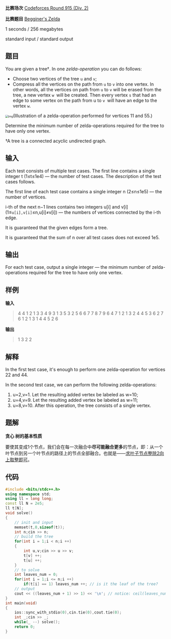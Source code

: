 **比赛场次** [Codeforces Round 915 (Div. 2)](https://codeforces.com/contest/1905)

**比赛题目** [Begginer's Zelda](https://codeforces.com/contest/1905/problem/B)

<!--more-->

1 seconds / 256 megabytes

standard input / standard output

## 题目

You are given a tree†. In one *zelda-operation* you can do follows:

- Choose two vertices of the tree `u` and `v`;
- Compress all the vertices on the path from `u` to `v` into one vertex. In other words, all the vertices on path from `u` to `v` will be erased from the tree, a new vertex `w `will be created. Then every vertex `s` that had an edge to some vertex on the path from u to `v `will have an edge to the vertex `w`.

<img src="https://espresso.codeforces.com/17652d819e3f2befc596f790b49c7268c923236b.png" alt="img" style="zoom:60%;" />(Illustration of a zelda-operation performed for vertices 11 and 55.)

Determine the minimum number of zelda-operations required for the tree to have only one vertex.

†A tree is a connected acyclic undirected graph.

## 输入

Each test consists of multiple test cases. The first line contains a single integer t (1≤t≤1e4) — the number of test cases. The description of the test cases follows.

The first line of each test case contains a single integer n (2≤n≤1e5) — the number of vertices.

i-th of the next n−1 lines contains two integers u[i] and v[i] (1≤`u[i],v[i]`≤n,u[i]≠v[i]) — the numbers of vertices connected by the i-th edge.

It is guaranteed that the given edges form a tree.

It is guaranteed that the sum of n over all test cases does not exceed 1e5.

## 输出

For each test case, output a single integer — the minimum number of zelda-operations required for the tree to have only one vertex.

## 样例

**输入**

> 4
> 4
> 1 2
> 1 3
> 3 4
> 9
> 3 1
> 3 5
> 3 2
> 5 6
> 6 7
> 7 8
> 7 9
> 6 4
> 7
> 1 2
> 1 3
> 2 4
> 4 5
> 3 6
> 2 7
> 6
> 1 2
> 1 3
> 1 4
> 4 5
> 2 6

**输出**

> 1
> 3
> 2
> 2

## 解释

In the first test case, it's enough to perform one zelda-operation for vertices 22 and 44.

In the second test case, we can perform the following zelda-operations:

1. u=2,v=1. Let the resulting added vertex be labeled as w=10;
2. u=4,v=9. Let the resulting added vertex be labeled as w=11;
3. u=8,v=10. After this operation, the tree consists of a single vertex.

## 题解

**贪心  树的基本性质**

要使其变成1个节点，我们会在每一次融合中**尽可能融合更多**的节点，即：从一个叶节点到另一个叶节点的路径上的节点全部融合。也就是——<u>求叶子节点整除2向上取整即可</u>。

## 代码

```c++
#include <bits/stdc++.h>
using namespace std;
using ll = long long;
const ll N = 2e5;
ll t[N];
void solve()
{
    // init and input
	memset(t,0,sizeof(t));
	int n;cin >> n;
    // build the tree
	for(int i = 1;i < n;i ++)
	{
		int u,v;cin >> u >> v;
		t[v] ++;
		t[u] ++;
	}
    // to solve
	int leaves_num = 0;
	for(int i = 1;i <= n;i ++)
		if(t[i] == 1) leaves_num ++; // is it the leaf of the tree?
    // output
	cout << ((leaves_num + 1) >> 1) << '\n'; // notice: ceil(leaves_num / 2)
}
int main(void)
{
	ios::sync_with_stdio(0),cin.tie(0),cout.tie(0);
	int _;cin >> _;
	while(_ --) solve();
	return 0;
}
```

